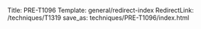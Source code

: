Title: PRE-T1096
Template: general/redirect-index
RedirectLink: /techniques/T1319
save_as: techniques/PRE-T1096/index.html